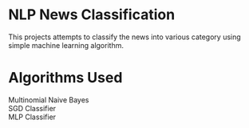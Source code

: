 # NLP News Classification


This projects attempts to classify the news into various category using simple machine learning algorithm.


# Algorithms Used
Multinomial Naive Bayes<br/>
SGD Classifier<br/>
MLP Classifier
